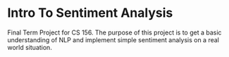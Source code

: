 # Intro To Sentiment Analysis

Final Term Project for CS 156. The purpose of this project is to get a basic understanding of NLP and implement simple sentiment analysis on a real world situation. 